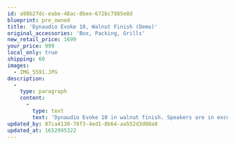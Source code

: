```yaml
---
id: a98b27dc-eabe-48ac-8bee-672bc7985e8d
blueprint: pre_owned
title: 'Dynaudio Evoke 10, Walnut Finish (Demo)'
original_accessories: 'Box, Packing, Grills'
new_retail_price: 1699
your_price: 999
local_only: true
shipping: 60
images:
  - IMG_5591.JPG
description:
  -
    type: paragraph
    content:
      -
        type: text
        text: 'Dynaudio Evoke 10 in walnut finish. Speakers are in excellent physical and functional condition with original boxes and packing. Sold as new for $1,699.00'
updated_by: 87ca4130-78f3-4ed1-8b64-aa552d3d08a8
updated_at: 1652995322
---
```

